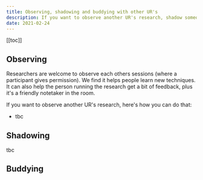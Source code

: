 ```yaml
---
title: Observing, shadowing and buddying with other UR's
description: If you want to observe another UR's research, shadow someone, or buddy with them - here's how to go about it
date: 2021-02-24
---
```

[[toc]]

## Observing
Researchers are welcome to observe each others sessions (where a participant gives permission). We find it helps people learn new techniques. It can also help the person running the research get a bit of feedback, plus it's a friendly notetaker in the room.

If you want to observe another UR's research, here's how you can do that:
* tbc

## Shadowing
tbc

## Buddying

